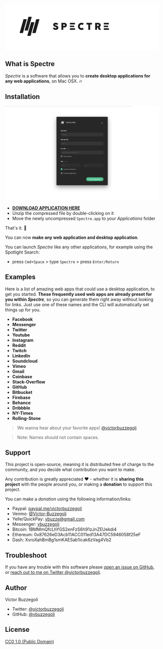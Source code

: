 ![hero](hero.png)

## What is Spectre

_Spectre_ is a software that allows you to **create desktop applications for any web applications**, on Mac OSX. :fire:

## Installation

![spectre](spectre.png)

- **[DOWNLOAD APPLICATION HERE](https://github.com/vbuzzegoli/spectre-dist/raw/master/Spectre.zip)**
- Unzip the compressed file by double-clicking on it
- Move the newly uncompressed `Spectre.app` to your _Applications_ folder

That's it. :raised_hands:

You can now **make any web application and desktop application**.

You can launch _Spectre_ like any other applications, for example using the Spotlight Search:
   
   - press `Cmd+Space` > type `Spectre` > press `Enter/Return`

## Examples

Here is a list of amazing web apps that could use a desktop application, to get you started. **These frequently used web apps are already preset for you within _Spectre_**, so you can generate them right away without looking for links. Just use one of these names and the CLI will automatically set things up for you.

- **Facebook**
- **Messenger**
- **Twitter**
- **Youtube**
- **Instagram**
- **Reddit**
- **Twitch**
- **LinkedIn**
- **Soundcloud**
- **Vimeo**
- **Gmail**
- **Coinbase**
- **Stack-Overflow**
- **GitHub**
- **Bitbucket**
- **Firebase**
- **Behance**
- **Dribbble**
- **NY-Times**
- **Rolling-Stone**

> We wanna hear about your favorite apps! [@victorbuzzegoli](https://twitter.com/victorbuzzegoli)

> Note: Names should not contain spaces.

## Support

This project is open-source, meaning it is distributed free of charge to the community, and _you_ decide what contribution you want to make.

Any contribution is greatly appreciated :heart: - whether it is **sharing this project** with the people around you, or making a **donation** to support this project.

You can make a _donation_ using the following information/links:  

- Paypal: [paypal.me/victorbuzzegoli](https://www.paypal.com/paypalme2/victorbuzzegoli)
- Venmo: [@Victor-Buzzegoli](https://venmo.com/code?user_id=2638020016603136260)
- Yelle/QuickPay: vbuzze@gmail.com
- Messenger: [vbuzzegoli](https://www.messenger.com/t/vbuzzegoli)
- Bitcoin: 1BMMmQfcLhYGS2enFzS6h91zJnZEUekdi4
- Ethereum: 0x87626eD3Acb11ACC011ed13A47DC5946058f25eF
- Dash: XvroXahBmBg1smKAESab1icak6zVag4Vb2

## Troubleshoot

If you have any trouble with this software please [open an issue on GitHub](https://github.com/vbuzzegoli/spectre/issues), or [reach out to me on Twitter @victorbuzzegoli](https://twitter.com/victorbuzzegoli).

## Author

Victor Buzzegoli

- Twitter: [@victorbuzzegoli](https://twitter.com/victorbuzzegoli)
- GitHub: [@vbuzzegoli](https://github.com/vbuzzegoli)

## License

[CC0 1.0 (Public Domain)](LICENSE.md)

